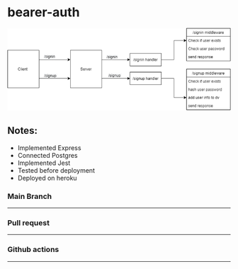 # bearer-auth

![img](./r.png)
## Notes:
- Implemented Express
- Connected Postgres
- Implemented Jest
- Tested before deployment
- Deployed on heroku


### Main Branch
---
### Pull request
---
### Github actions
----
